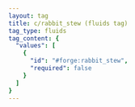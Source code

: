 ```yaml
---
layout: tag
title: c/rabbit_stew (fluids tag)
tag_type: fluids
tag_content: {
  "values": [
    {
      "id": "#forge:rabbit_stew",
      "required": false
    }
  ]
}
---
```

